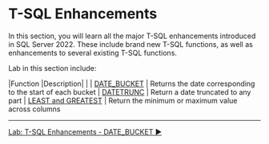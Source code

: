 ﻿# T-SQL Enhancements

In this section, you will learn all the major T-SQL enhancements introduced in SQL Server 2022. These include brand new T-SQL functions, as well as enhancements to several existing T-SQL functions.

Lab in this section include:

|Function |Description|
|
| [DATE_BUCKET](https://github.com/lennilobel/sql2022-workshop-hol/blob/main/HOL/1.%20T-SQL%20Enhancements/1.%20DATE_BUCKET.md)                     | Returns the date corresponding to the start of each bucket
| [DATETRUNC](https://github.com/lennilobel/sql2022-workshop-hol/blob/main/HOL/1.%20T-SQL%20Enhancements/2.%20DATETRUNC.md)                         | Return a date truncated to any part
| [LEAST and GREATEST](https://github.com/lennilobel/sql2022-workshop-hol/blob/main/HOL/1.%20T-SQL%20Enhancements/3.%20LEAST%20and%20GREATEST.md)   | Return the minimum or maximum value across columns

___

[Lab: T-SQL Enhancements - DATE_BUCKET ▶](https://github.com/lennilobel/sql2022-workshop-hol/blob/main/HOL/1.%20T-SQL%20Enhancements/1.%20DATE_BUCKET.md)
